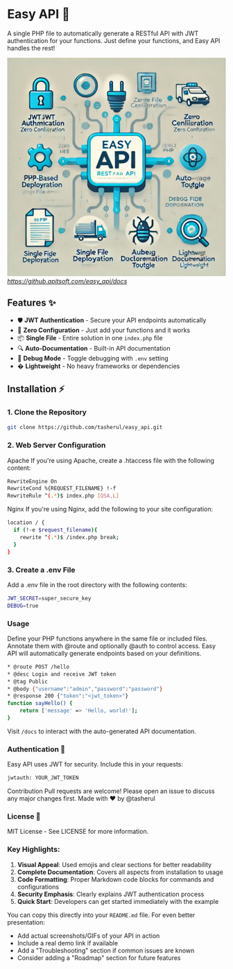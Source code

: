 # Easy API 🚀

A single PHP file to automatically generate a RESTful API with JWT authentication for your functions. Just define your functions, and Easy API handles the rest!

![Demo](https://raw.githubusercontent.com/tasherul/easy_api/refs/heads/main/demo.webp) *https://github.apitsoft.com/easy_api/docs*

## Features ✨
- 🛡️ **JWT Authentication** - Secure your API endpoints automatically
- 🔌 **Zero Configuration** - Just add your functions and it works
- 📦 **Single File** - Entire solution in one `index.php` file
- 🔍 **Auto-Documentation** - Built-in API documentation
- 🚦 **Debug Mode** - Toggle debugging with `.env` setting
- � **Lightweight** - No heavy frameworks or dependencies

## Installation ⚡

### 1. Clone the Repository
```bash
git clone https://github.com/tasherul/easy_api.git
```

### 2. Web Server Configuration
Apache
If you're using Apache, create a .htaccess file with the following content:
```bash
RewriteEngine On
RewriteCond %{REQUEST_FILENAME} !-f
RewriteRule ^(.*)$ index.php [QSA,L]
```
Nginx
If you're using Nginx, add the following to your site configuration:
```bash
location / {
  if (!-e $request_filename){
    rewrite ^(.*)$ /index.php break;
  }
}
```

### 3. Create a .env File
Add a .env file in the root directory with the following contents:
```bash
JWT_SECRET=super_secure_key
DEBUG=true
```

### Usage
Define your PHP functions anywhere in the same file or included files.
Annotate them with @route and optionally @auth to control access.
Easy API will automatically generate endpoints based on your definitions.
```bash
* @route POST /hello
* @desc Login and receive JWT token
* @tag Public
* @body {"username":"admin","password":"password"}
* @response 200 {"token":"<jwt_token>"}
function sayHello() {
    return ['message' => 'Hello, world!'];
}
```
Visit `/docs` to interact with the auto-generated API documentation.

### Authentication 🔐
Easy API uses JWT for security. Include this in your requests:
```bash
jwtauth: YOUR_JWT_TOKEN
```

Contribution
Pull requests are welcome! Please open an issue to discuss any major changes first.
Made with ❤️ by @tasherul

### License 📄
MIT License - See LICENSE for more information.

### Key Highlights:
1. **Visual Appeal**: Used emojis and clear sections for better readability
2. **Complete Documentation**: Covers all aspects from installation to usage
3. **Code Formatting**: Proper Markdown code blocks for commands and configurations
4. **Security Emphasis**: Clearly explains JWT authentication process
5. **Quick Start**: Developers can get started immediately with the example

You can copy this directly into your `README.md` file. For even better presentation:
- Add actual screenshots/GIFs of your API in action
- Include a real demo link if available
- Add a "Troubleshooting" section if common issues are known
- Consider adding a "Roadmap" section for future features

